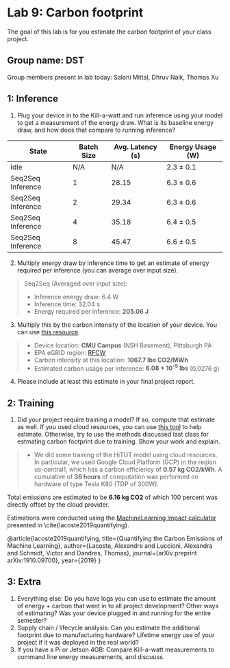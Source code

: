 Lab 9: Carbon footprint
===
The goal of this lab is for you estimate the carbon footprint of your class project.

Group name: DST
---
Group members present in lab today: Saloni Mittal, Dhruv Naik, Thomas Xu

1: Inference
----
1. Plug your device in to the Kill-a-watt and run inference using your model to get a measurement of the energy draw. What is its baseline energy draw, and how does that compare to running inference?

| State | Batch Size | Avg. Latency (s) | Energy Usage (W) |
| --- | --- | --- | --- |
| Idle | N/A | N/A | 2.3 &pm; 0.1 |
| Seq2Seq Inference | 1 | 28.15 | 6.3 &pm; 0.6 |
| Seq2Seq Inference | 2 | 29.34 | 6.3 &pm; 0.6 |
| Seq2Seq Inference | 4 | 35.18 | 6.4 &pm; 0.5 |
| Seq2Seq Inference | 8 | 45.47 | 6.6 &pm; 0.5 |

2. Multiply energy draw by inference time to get an estimate of energy required per inference (you can average over input size).
> Seq2Seq (Averaged over input size):
> - Inference energy draw: 6.4 W
> - Inference time: 32.04 s
> - Energy required per inference: **205.06 J**

3. Multiply this by the carbon intensity of the location of your device. You can use [this resource](https://www.epa.gov/egrid/power-profiler#/).
> - Device location: **CMU Campus** (NSH Basement), Pittsburgh PA
> - EPA eGRID region: [RFCW](https://www.epa.gov/egrid/power-profiler#/RFCW)
> - Carbon intensity at this location: **1067.7 lbs CO2/MWh**
> - Estimated carbon usage per inference: **6.08 * 10<sup>-5</sup> lbs** (0.0276 g)
4. Please include at least this estimate in your final project report.

2: Training
----
1. Did your project require training a model? If so, compute that estimate as well. If you used cloud resources, you can use [this tool](https://mlco2.github.io/impact/#compute) to help estimate. Otherwise, try to use the methods discussed last class for estmating carbon footprint due to training. Show your work and explain.
> - We did some training of the HiTUT model using cloud resources. In particular, we used Google Cloud Platform (GCP) in the region us-central1, which has a carbon efficiency of **0.57 kg CO2/kWh**. A cumulative of **36 hours** of computation was performed on hardware of type Tesla K80 (TDP of 300W).

Total emissions are estimated to be **6.16 kg CO2** of which 100 percent was directly offset by the cloud provider.
    
Estimations were conducted using the [MachineLearning Impact calculator](https://mlco2.github.io/impact#compute) presented in \cite{lacoste2019quantifying}.

@article{lacoste2019quantifying,
  title={Quantifying the Carbon Emissions of Machine Learning},
  author={Lacoste, Alexandre and Luccioni, Alexandra and Schmidt, Victor and Dandres, Thomas},
  journal={arXiv preprint arXiv:1910.09700},
  year={2019}
}


3: Extra
----
1. Everything else: Do you have logs you can use to estimate the amount of energy + carbon that went in to all project development? Other ways of estimating? Was your device plugged in and running for the entire semester?
2. Supply chain / lifecycle analysis: Can you estimate the additional footprint due to manufacturing hardware? Lifetime energy use of your project if it was deployed in the real world?
3. If you have a Pi or Jetson 4GB: Compare Kill-a-watt measurements to command line energy measurements, and discuuss.
